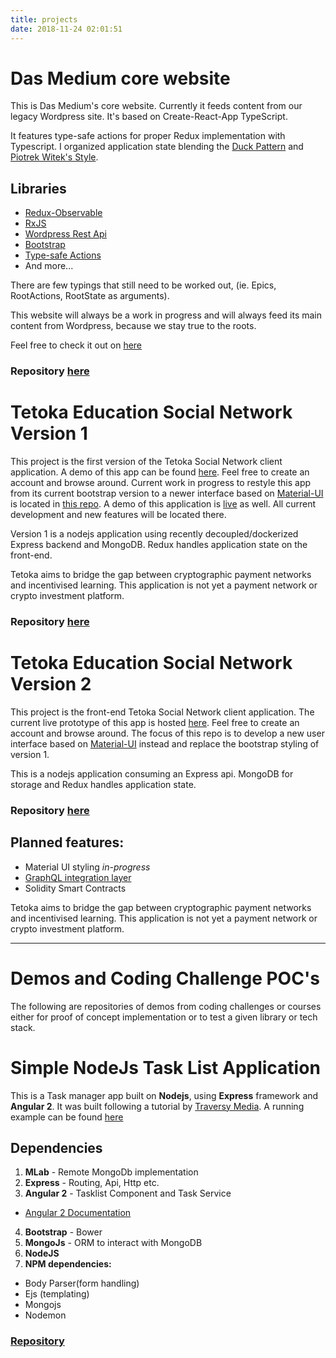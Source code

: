 ```yaml
---
title: projects
date: 2018-11-24 02:01:51
---
```


# Das Medium core website

This is Das Medium's core website. Currently it feeds content from our legacy Wordpress site.
It's based on Create-React-App TypeScript.

It features type-safe actions for proper Redux implementation with Typescript. I organized application state blending the [Duck Pattern](https://github.com/erikras/ducks-modular-redux) and [Piotrek Witek's Style](https://github.com/piotrwitek).

## Libraries

- [Redux-Observable](https://redux-obserable.js.org)
- [RxJS](https://rxjs-dev.firebaseapp.com)
- [Wordpress Rest Api](https://wp.dasmedium.co/wp-json/wp/v2/posts/)
- [Bootstrap](https://getbootstrap.com)
- [Type-safe Actions](https://github.com/piotrwitek/typesafe-actions)
- And more...

There are few typings that still need to be worked out, (ie. Epics, RootActions, RootState as arguments).

This website will always be a work in progress and will always feed its main content from Wordpress, because we stay true to the roots.

Feel free to check it out on [here](https://dasmedium.co)
### Repository [here](https://github.com/dasmedium/dasmediumReactWebsite)

# Tetoka Education Social Network Version 1


This project is the first version of the Tetoka Social Network client application.
A demo of this app can be found [here](https://bstrapp.tetoka.co/).
Feel free to create an account and browse around.
Current work in progress to restyle this app from its current bootstrap version to
a newer interface based on [Material-UI](https://material-ui.com/) is located in [this repo](https://github.com/dasmedium/dmsocial). A demo of this application is [live](https://app.tetoka.co) as well. All current development and new features will be located there.

Version 1 is a nodejs application using recently decoupled/dockerized Express backend and MongoDB.
Redux handles application state on the front-end.

Tetoka aims to bridge the gap between cryptographic payment networks and incentivised learning. This application is not yet a payment network or crypto investment platform.

### Repository [here](https://github.com/dasmedium/tetokabootstrapapp)

# Tetoka Education Social Network Version 2

This project is the front-end Tetoka Social Network client application.
The current live prototype of this app is hosted [here](https://app.tetoka.co).
Feel free to create an account and browse around.
The focus of this repo is to develop a new user interface based on [Material-UI](https://material-ui.com/) instead and replace the bootstrap styling of version 1.

This is a nodejs application consuming an Express api. MongoDB for storage and Redux handles application state.

### Repository [here](https://github.com/dasmedium/dmsocial)

## Planned features:

- Material UI styling _in-progress_
- [GraphQL integration layer](https://github.com/dasmedium/tetokaAPI)
- Solidity Smart Contracts

Tetoka aims to bridge the gap between cryptographic payment networks and incentivised learning. This application is not yet a payment network or crypto investment platform.

***
# Demos and Coding Challenge POC's
The following are repositories of demos from coding challenges or courses either for proof of concept implementation or to test a given library or tech stack.

# Simple NodeJs Task List Application

This is a Task manager app built on **Nodejs**, using **Express** framework and
**Angular 2**. It was built following a tutorial by [Traversy Media](https://traversymedia.com).
A running example can be found [here](https://tasklist.dasmedium.co)

## Dependencies

1. **MLab** - Remote MongoDb implementation
2. **Express** - Routing, Api, Http etc.
3. **Angular 2** - Tasklist Component and Task Service

- [Angular 2 Documentation](https://web.archive.org/web/20161011223739/https://angular.io/docs/ts/latest/quickstart.html)

4. **Bootstrap** - Bower
5. **MongoJs** - ORM to interact with MongoDB
6. **NodeJS**
7. **NPM dependencies:**

- Body Parser(form handling)
- Ejs (templating)
- Mongojs
- Nodemon

### [Repository](https://github.com/dasmedium/nodeapp)

